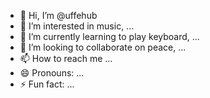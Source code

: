 - 👋 Hi, I’m @uffehub
- 👀 I’m interested in music, ... 
- 🌱 I’m currently learning to play keyboard, ...
- 💞️ I’m looking to collaborate on peace, ...
- 📫 How to reach me ...
- 😄 Pronouns: ...
- ⚡ Fun fact: ...

<!---
uffehub/uffehub is a ✨ special ✨ repository because its `README.md` (this file) appears on your GitHub profile.
You can click the Preview link to take a look at your changes.
--->
